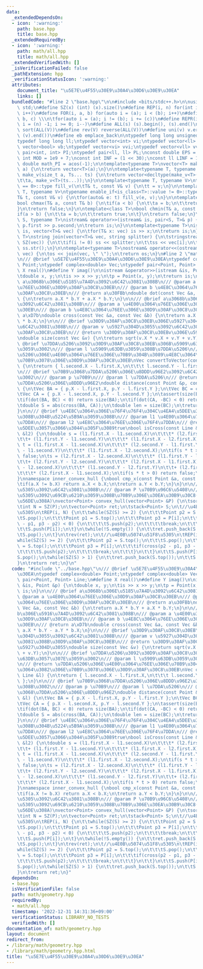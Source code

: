 ```yaml
---
data:
  _extendedDependsOn:
  - icon: ':warning:'
    path: base.hpp
    title: base.hpp
  _extendedRequiredBy:
  - icon: ':warning:'
    path: math/all.hpp
    title: math/all.hpp
  _extendedVerifiedWith: []
  _isVerificationFailed: false
  _pathExtension: hpp
  _verificationStatusIcon: ':warning:'
  attributes:
    document_title: "\u5E7E\u4F55\u30E9\u30A4\u30D6\u30E9\u30EA"
    links: []
  bundledCode: "#line 2 \"base.hpp\"\n\n#include <bits/stdc++.h>\n\nusing namespace\
    \ std;\n#define SZ(x) (int) (x).size()\n#define REP(i, n) for(int i = 0; i < (n);\
    \ i++)\n#define FOR(i, a, b) for(auto i = (a); i < (b); i++)\n#define For(i, a,\
    \ b, c) \\\n\tfor(auto i = (a); i != (b); i += (c))\n#define REPR(i, n) for(auto\
    \ i = (n) -1; i >= 0; i--)\n#define ALL(s) (s).begin(), (s).end()\n#define so(V)\
    \ sort(ALL(V))\n#define rev(V) reverse(ALL(V))\n#define uni(v) v.erase(unique(ALL(v)),\
    \ (v).end())\n#define eb emplace_back\n\ntypedef long long unsigned int llu;\n\
    typedef long long ll;\ntypedef vector<int> vi;\ntypedef vector<ll> vll;\ntypedef\
    \ vector<bool> vb;\ntypedef vector<vi> vvi;\ntypedef vector<vll> vvll;\ntypedef\
    \ pair<int, int> PI;\ntypedef pair<ll, ll> PL;\nconst double EPS = 1e-9;\nconst\
    \ int MOD = 1e9 + 7;\nconst int INF = (1 << 30);\nconst ll LINF = 1e18;\nconst\
    \ double math_PI = acos(-1);\n\ntemplate<typename T>\nvector<T> make_v(size_t\
    \ a) {\n\treturn vector<T>(a);\n}\n\ntemplate<typename T, typename... Ts>\nauto\
    \ make_v(size_t a, Ts... ts) {\n\treturn vector<decltype(make_v<T>(ts...))>(\n\
    \t\ta, make_v<T>(ts...));\n}\n\ntemplate<typename T, typename V>\ntypename enable_if<is_class<T>::value\
    \ == 0>::type fill_v(\n\tT& t, const V& v) {\n\tt = v;\n}\n\ntemplate<typename\
    \ T, typename V>\ntypename enable_if<is_class<T>::value != 0>::type fill_v(\n\t\
    T& t, const V& v) {\n\tfor(auto& e: t) fill_v(e, v);\n}\n\ntemplate<class T>\n\
    bool chmax(T& a, const T& b) {\n\tif(a < b) {\n\t\ta = b;\n\t\treturn true;\n\t\
    }\n\treturn false;\n}\n\ntemplate<class T>\nbool chmin(T& a, const T& b) {\n\t\
    if(a > b) {\n\t\ta = b;\n\t\treturn true;\n\t}\n\treturn false;\n}\n\ntemplate<typename\
    \ S, typename T>\nistream& operator>>(istream& is, pair<S, T>& p) {\n\tcin >>\
    \ p.first >> p.second;\n\treturn is;\n}\n\ntemplate<typename T>\nistream& operator>>(istream&\
    \ is, vector<T>& vec) {\n\tfor(T& x: vec) is >> x;\n\treturn is;\n}\n\ntemplate<typename\
    \ T>\nstring join(vector<T>& vec, string splitter) {\n\tstringstream ss;\n\tREP(i,\
    \ SZ(vec)) {\n\t\tif(i != 0) ss << splitter;\n\t\tss << vec[i];\n\t}\n\treturn\
    \ ss.str();\n}\n\ntemplate<typename T>\nostream& operator<<(ostream& os, vector<T>&\
    \ vec) {\n\tos << join(vec, \" \");\n\treturn os;\n}\n#line 2 \"math/geometry.hpp\"\
    \n/// @brief \u5E7E\u4F55\u30E9\u30A4\u30D6\u30E9\u30EA\ntypedef complex<double>\
    \ Point;\ntypedef complex<double> Vec;\ntypedef pair<Point, Point> Line;\n#define\
    \ X real()\n#define Y imag()\n\nistream &operator>>(istream &is, Point &p) {\n\
    \tdouble x, y;\n\tis >> x >> y;\n\tp = Point(x, y);\n\treturn is;\n}\n\n/// @brief\
    \ a\u3068b\u306E\u5185\u7A4D\u3092\u6C42\u3081\u308B\n/// @param a \u4E00\u3064\
    \u76EE\u306E\u30D9\u30AF\u30C8\u30EB\n/// @param b \u4E8C\u3064\u76EE\u306E\u30D9\
    \u30AF\u30C8\u30EB\n/// @return a\u30FBb\ndouble dot(const Vec &a, const Vec &b)\
    \ {\n\treturn a.X * b.Y + a.X * b.Y;\n}\n\n/// @brief a\u3068b\u306E\u5916\u7A4D\
    \u3092\u6C42\u3081\u308B\n/// @param a \u4E00\u3064\u76EE\u306E\u30D9\u30AF\u30C8\
    \u30EB\n/// @param b \u4E8C\u3064\u76EE\u306E\u30D9\u30AF\u30C8\u30EB\n/// @return\
    \ a\xD7b\ndouble cross(const Vec &a, const Vec &b) {\n\treturn a.X * b.Y - a.Y\
    \ * b.X;\n}\n\n/// @brief \u30D9\u30AF\u30C8\u30EB\u306E\u5927\u304D\u3055\u3092\
    \u6C42\u3081\u308B\n/// @param v \u5927\u304D\u3055\u3092\u6C42\u3081\u308B\u30D9\
    \u30AF\u30C8\u30EB\n/// @return \u30D9\u30AF\u30C8\u30EBv\u306E\u5927\u304D\u3055\
    \ndouble size(const Vec &v) {\n\treturn sqrt(v.X * v.X + v.Y + v.Y);\n}\n\n///\
    \ @brief \u7DDA\u5206\u3092\u30D9\u30AF\u30C8\u30EB\u306B\u5909\u63DB\u3057\u307E\
    \u3059\u3002\n/// @param l \u5909\u63DB\u3059\u308B\u7DDA\u5206\n/// @return \u7DDA\
    \u5206\u306E\u4E00\u3064\u76EE\u306E\u70B9\u304B\u3089\u4E8C\u3064\u3082\u306E\
    \u70B9\u3078\u306E\u30D9\u30AF\u30C8\u30EB\nVec convertToVector(const Line &l)\
    \ {\n\treturn { l.second.X - l.first.X,\n\t\t\t l.second.Y - l.first.Y };\n}\n\
    \n/// @brief \u70B9\u3068\u7DDA\u5206\u306E\u8DDD\u96E2\u3092\u6C42\u3081\u308B\
    \u3002\n/// @param p \u70B9\n/// @param l \u7DDA\u5206\n/// @return \u70B9\u3068\
    \u7DDA\u5206\u306E\u8DDD\u96E2\ndouble distance(const Point &p, const Line &l)\
    \ {\n\tVec BA = { p.X - l.first.X, p.Y - l.first.Y };\n\tVec BC = convertToVector(l);\n\
    \tVec CA = { p.X - l.second.X, p.Y - l.second.Y };\n\tassert(size(BC) != 0);\n\
    \tif(dot(BA, BC) < 0) return size(BA);\n\tif(dot(CA, -BC) < 0) return size(CA);\n\
    \tdouble S = abs(cross(BA, CA));\n\tdouble len = size(BC);\n\treturn S / len;\n\
    }\n\n/// @brief \u4E8C\u3064\u306E\u76F4\u76F4\u304C\u4EA4\u5DEE\u3057\u3066\u3044\
    \u308B\u304B\u5224\u5B9A\u3059\u308B\n/// @param l1 \u4E00\u3064\u76EE\u306E\u76F4\
    \u7DDA\n/// @param l2 \u4E8C\u3064\u76EE\u306E\u76F4\u7DDA\n/// @return \u4EA4\
    \u5DEE\u3057\u3066\u3044\u305F\u3089true\nbool isCross(const Line &l1, const Line\
    \ &l2) {\n\tdouble s = (l1.first.X - l1.second.X)\n\t\t\t* (l2.first.Y - l1.first.Y)\n\
    \t\t+ (l1.first.Y - l1.second.Y)\n\t\t\t* (l1.first.X - l2.first.X);\n\tdouble\
    \ t = (l1.first.X - l1.second.X)\n\t\t\t* (l2.second.Y - l1.first.Y)\n\t\t+ (l1.first.Y\
    \ - l1.second.Y)\n\t\t\t* (l1.first.X - l2.second.X);\n\tif(s * t > 0) return\
    \ false;\n\ts = (l2.first.X - l2.second.X)\n\t\t\t* (l1.first.Y - l2.first.Y)\n\
    \t\t+ (l2.first.Y - l2.second.Y)\n\t\t\t* (l2.first.X - l1.first.X);\n\tt = (l2.first.X\
    \ - l2.second.X)\n\t\t\t* (l1.second.Y - l2.first.Y)\n\t\t+ (l2.first.Y - l2.second.Y)\n\
    \t\t\t* (l2.first.X - l1.second.X);\n\tif(s * t > 0) return false;\n\treturn true;\n\
    }\nnamespace inner_convex_hull {\nbool cmp_x(const Point &a, const Point &b) {\n\
    \tif(a.X != b.X) return a.X < b.X;\n\treturn a.Y < b.Y;\n}\n}\n\n/// @brief \u51F8\
    \u5305\u3092\u6C42\u3081\u308B\n/// @param P \u70B9\u96C6\u5408\n/// @return \u51F8\
    \u5305\u3092\u69CB\u6210\u3059\u308B\u70B9\u306E\u30EA\u30B9\u30C8(\u6642\u8A08\
    \u56DE\u308A)\nvector<Point> convex_hull(vector<Point> &P) {\n\tsort(ALL(P), inner_convex_hull::cmp_x);\n\
    \tint N = SZ(P);\n\tvector<Point> ret;\n\tstack<Point> S;\n\t//\u4E0A\u5074\u51F8\
    \u5305\n\tREP(i, N) {\n\t\twhile(SZ(S) >= 2) {\n\t\t\tPoint p2 = S.top();\n\t\t\
    \tS.pop();\n\t\t\tPoint p1 = S.top();\n\t\t\tPoint p3 = P[i];\n\t\t\tif(cross(p2\
    \ - p1, p3 - p2) < 0) {\n\t\t\t\tS.push(p2);\n\t\t\t\tbreak;\n\t\t\t}\n\t\t}\n\
    \t\tS.push(P[i]);\n\t}\n\twhile(!S.empty()) {\n\t\tret.push_back(S.top());\n\t\
    \tS.pop();\n\t}\n\trev(ret);\n\t//\u4E0B\u5074\u51F8\u5305\n\tREP(i, N) {\n\t\t\
    while(SZ(S) >= 2) {\n\t\t\tPoint p2 = S.top();\n\t\t\tS.pop();\n\t\t\tPoint p1\
    \ = S.top();\n\t\t\tPoint p3 = P[i];\n\t\t\tif(cross(p2 - p1, p3 - p2) > 0) {\n\
    \t\t\t\tS.push(p2);\n\t\t\t\tbreak;\n\t\t\t}\n\t\t}\n\t\tS.push(P[i]);\n\t}\n\t\
    S.pop();\n\twhile(SZ(S) > 1) {\n\t\tret.push_back(S.top());\n\t\tS.pop();\n\t\
    }\n\treturn ret;\n}\n"
  code: "#include \"../base.hpp\"\n/// @brief \u5E7E\u4F55\u30E9\u30A4\u30D6\u30E9\
    \u30EA\ntypedef complex<double> Point;\ntypedef complex<double> Vec;\ntypedef\
    \ pair<Point, Point> Line;\n#define X real()\n#define Y imag()\n\nistream &operator>>(istream\
    \ &is, Point &p) {\n\tdouble x, y;\n\tis >> x >> y;\n\tp = Point(x, y);\n\treturn\
    \ is;\n}\n\n/// @brief a\u3068b\u306E\u5185\u7A4D\u3092\u6C42\u3081\u308B\n///\
    \ @param a \u4E00\u3064\u76EE\u306E\u30D9\u30AF\u30C8\u30EB\n/// @param b \u4E8C\
    \u3064\u76EE\u306E\u30D9\u30AF\u30C8\u30EB\n/// @return a\u30FBb\ndouble dot(const\
    \ Vec &a, const Vec &b) {\n\treturn a.X * b.Y + a.X * b.Y;\n}\n\n/// @brief a\u3068\
    b\u306E\u5916\u7A4D\u3092\u6C42\u3081\u308B\n/// @param a \u4E00\u3064\u76EE\u306E\
    \u30D9\u30AF\u30C8\u30EB\n/// @param b \u4E8C\u3064\u76EE\u306E\u30D9\u30AF\u30C8\
    \u30EB\n/// @return a\xD7b\ndouble cross(const Vec &a, const Vec &b) {\n\treturn\
    \ a.X * b.Y - a.Y * b.X;\n}\n\n/// @brief \u30D9\u30AF\u30C8\u30EB\u306E\u5927\
    \u304D\u3055\u3092\u6C42\u3081\u308B\n/// @param v \u5927\u304D\u3055\u3092\u6C42\
    \u3081\u308B\u30D9\u30AF\u30C8\u30EB\n/// @return \u30D9\u30AF\u30C8\u30EBv\u306E\
    \u5927\u304D\u3055\ndouble size(const Vec &v) {\n\treturn sqrt(v.X * v.X + v.Y\
    \ + v.Y);\n}\n\n/// @brief \u7DDA\u5206\u3092\u30D9\u30AF\u30C8\u30EB\u306B\u5909\
    \u63DB\u3057\u307E\u3059\u3002\n/// @param l \u5909\u63DB\u3059\u308B\u7DDA\u5206\
    \n/// @return \u7DDA\u5206\u306E\u4E00\u3064\u76EE\u306E\u70B9\u304B\u3089\u4E8C\
    \u3064\u3082\u306E\u70B9\u3078\u306E\u30D9\u30AF\u30C8\u30EB\nVec convertToVector(const\
    \ Line &l) {\n\treturn { l.second.X - l.first.X,\n\t\t\t l.second.Y - l.first.Y\
    \ };\n}\n\n/// @brief \u70B9\u3068\u7DDA\u5206\u306E\u8DDD\u96E2\u3092\u6C42\u3081\
    \u308B\u3002\n/// @param p \u70B9\n/// @param l \u7DDA\u5206\n/// @return \u70B9\
    \u3068\u7DDA\u5206\u306E\u8DDD\u96E2\ndouble distance(const Point &p, const Line\
    \ &l) {\n\tVec BA = { p.X - l.first.X, p.Y - l.first.Y };\n\tVec BC = convertToVector(l);\n\
    \tVec CA = { p.X - l.second.X, p.Y - l.second.Y };\n\tassert(size(BC) != 0);\n\
    \tif(dot(BA, BC) < 0) return size(BA);\n\tif(dot(CA, -BC) < 0) return size(CA);\n\
    \tdouble S = abs(cross(BA, CA));\n\tdouble len = size(BC);\n\treturn S / len;\n\
    }\n\n/// @brief \u4E8C\u3064\u306E\u76F4\u76F4\u304C\u4EA4\u5DEE\u3057\u3066\u3044\
    \u308B\u304B\u5224\u5B9A\u3059\u308B\n/// @param l1 \u4E00\u3064\u76EE\u306E\u76F4\
    \u7DDA\n/// @param l2 \u4E8C\u3064\u76EE\u306E\u76F4\u7DDA\n/// @return \u4EA4\
    \u5DEE\u3057\u3066\u3044\u305F\u3089true\nbool isCross(const Line &l1, const Line\
    \ &l2) {\n\tdouble s = (l1.first.X - l1.second.X)\n\t\t\t* (l2.first.Y - l1.first.Y)\n\
    \t\t+ (l1.first.Y - l1.second.Y)\n\t\t\t* (l1.first.X - l2.first.X);\n\tdouble\
    \ t = (l1.first.X - l1.second.X)\n\t\t\t* (l2.second.Y - l1.first.Y)\n\t\t+ (l1.first.Y\
    \ - l1.second.Y)\n\t\t\t* (l1.first.X - l2.second.X);\n\tif(s * t > 0) return\
    \ false;\n\ts = (l2.first.X - l2.second.X)\n\t\t\t* (l1.first.Y - l2.first.Y)\n\
    \t\t+ (l2.first.Y - l2.second.Y)\n\t\t\t* (l2.first.X - l1.first.X);\n\tt = (l2.first.X\
    \ - l2.second.X)\n\t\t\t* (l1.second.Y - l2.first.Y)\n\t\t+ (l2.first.Y - l2.second.Y)\n\
    \t\t\t* (l2.first.X - l1.second.X);\n\tif(s * t > 0) return false;\n\treturn true;\n\
    }\nnamespace inner_convex_hull {\nbool cmp_x(const Point &a, const Point &b) {\n\
    \tif(a.X != b.X) return a.X < b.X;\n\treturn a.Y < b.Y;\n}\n}\n\n/// @brief \u51F8\
    \u5305\u3092\u6C42\u3081\u308B\n/// @param P \u70B9\u96C6\u5408\n/// @return \u51F8\
    \u5305\u3092\u69CB\u6210\u3059\u308B\u70B9\u306E\u30EA\u30B9\u30C8(\u6642\u8A08\
    \u56DE\u308A)\nvector<Point> convex_hull(vector<Point> &P) {\n\tsort(ALL(P), inner_convex_hull::cmp_x);\n\
    \tint N = SZ(P);\n\tvector<Point> ret;\n\tstack<Point> S;\n\t//\u4E0A\u5074\u51F8\
    \u5305\n\tREP(i, N) {\n\t\twhile(SZ(S) >= 2) {\n\t\t\tPoint p2 = S.top();\n\t\t\
    \tS.pop();\n\t\t\tPoint p1 = S.top();\n\t\t\tPoint p3 = P[i];\n\t\t\tif(cross(p2\
    \ - p1, p3 - p2) < 0) {\n\t\t\t\tS.push(p2);\n\t\t\t\tbreak;\n\t\t\t}\n\t\t}\n\
    \t\tS.push(P[i]);\n\t}\n\twhile(!S.empty()) {\n\t\tret.push_back(S.top());\n\t\
    \tS.pop();\n\t}\n\trev(ret);\n\t//\u4E0B\u5074\u51F8\u5305\n\tREP(i, N) {\n\t\t\
    while(SZ(S) >= 2) {\n\t\t\tPoint p2 = S.top();\n\t\t\tS.pop();\n\t\t\tPoint p1\
    \ = S.top();\n\t\t\tPoint p3 = P[i];\n\t\t\tif(cross(p2 - p1, p3 - p2) > 0) {\n\
    \t\t\t\tS.push(p2);\n\t\t\t\tbreak;\n\t\t\t}\n\t\t}\n\t\tS.push(P[i]);\n\t}\n\t\
    S.pop();\n\twhile(SZ(S) > 1) {\n\t\tret.push_back(S.top());\n\t\tS.pop();\n\t\
    }\n\treturn ret;\n}"
  dependsOn:
  - base.hpp
  isVerificationFile: false
  path: math/geometry.hpp
  requiredBy:
  - math/all.hpp
  timestamp: '2022-12-31 14:31:36+09:00'
  verificationStatus: LIBRARY_NO_TESTS
  verifiedWith: []
documentation_of: math/geometry.hpp
layout: document
redirect_from:
- /library/math/geometry.hpp
- /library/math/geometry.hpp.html
title: "\u5E7E\u4F55\u30E9\u30A4\u30D6\u30E9\u30EA"
---
```

